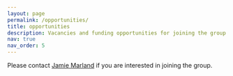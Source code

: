 ```yaml
---
layout: page
permalink: /opportunities/
title: opportunities
description: Vacancies and funding opportunities for joining the group.
nav: true
nav_order: 5
---
```


Please contact [Jamie Marland](mailto:jamie.marland@ed.ac.uk) if you are interested in joining the group.
